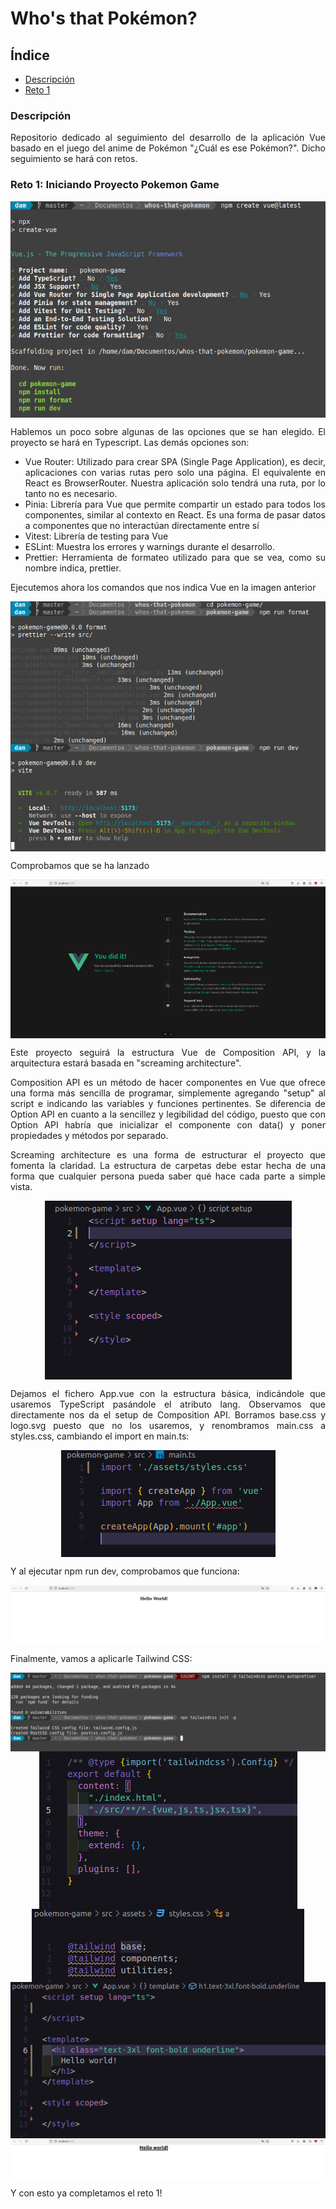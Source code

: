 <div align='justify'>

# Who's that Pokémon?

## Índice
- [Descripción](#index01)
- [Reto 1](#index02)

### Descripción <a name="index01"></a>

Repositorio dedicado al seguimiento del desarrollo de la aplicación Vue basado en el juego del anime de Pokémon "¿Cuál es ese Pokémon?". Dicho seguimiento se hará con retos.

### Reto 1: Iniciando Proyecto Pokemon Game <a name="index02"></a>

<img src="img/reto1/img01.png" alt="Iniciando Proyecto Pokemon Game" style="display: block; margin: 0 auto"/>

Hablemos un poco sobre algunas de las opciones que se han elegido. El proyecto se hará en Typescript. Las demás opciones son:

- Vue Router: Utilizado para crear SPA (Single Page Application), es decir, aplicaciones con varias rutas pero solo una página. El equivalente en React es BrowserRouter. Nuestra aplicación solo tendrá una ruta, por lo tanto no es necesario.
- Pinia: Librería para Vue que permite compartir un estado para todos los componentes, similar al contexto en React. Es una forma de pasar datos a componentes que no interactúan directamente entre sí
- Vitest: Librería de testing para Vue
- ESLint: Muestra los errores y warnings durante el desarrollo.
- Prettier: Herramienta de formateo utilizado para que se vea, como su nombre indica, prettier.

Ejecutemos ahora los comandos que nos indica Vue en la imagen anterior

<img src="img/reto1/img02.png" alt="Siguiendo indicaciones" style="display: block; margin: 0 auto"/>

Comprobamos que se ha lanzado

<img src="img/reto1/img03.png" alt="Comprobamos" style="display: block; margin: 0 auto"/>

Este proyecto seguirá la estructura Vue de Composition API, y la arquitectura estará basada en "screaming architecture".

Composition API es un método de hacer componentes en Vue que ofrece una forma más sencilla de programar, simplemente agregando "setup" al script e indicando las variables y funciones pertinentes. Se diferencia de Option API en cuanto a la sencillez y legibilidad del código, puesto que con Option API habría que inicializar el componente con data() y poner propiedades y métodos por separado.

Screaming architecture es una forma de estructurar el proyecto que fomenta la claridad. La estructura de carpetas debe estar hecha de una forma que cualquier persona pueda saber qué hace cada parte a simple vista.

<img src="img/reto1/img04.png" alt="App.vue básico" style="display: block; margin: 0 auto"/>

Dejamos el fichero App.vue con la estructura básica, indicándole que usaremos TypeScript pasándole el atributo lang. Observamos que directamente nos da el setup de Composition API. Borramos base.css y logo.svg puesto que no los usaremos, y renombramos main.css a styles.css, cambiando el import en main.ts:

<img src="img/reto1/img05.png" alt="main.ts" style="display: block; margin: 0 auto"/>

Y al ejecutar npm run dev, comprobamos que funciona:

<img src="img/reto1/img06.png" alt="Comprobamos" style="display: block; margin: 0 auto"/>

Finalmente, vamos a aplicarle Tailwind CSS:

<img src="img/reto1/img07.png" alt="Tailwind" style="display: block; margin: 0 auto"/>

<img src="img/reto1/img08.png" alt="Comprobamos" style="display: block; margin: 0 auto"/>

<img src="img/reto1/img09.png" alt="Comprobamos" style="display: block; margin: 0 auto"/>

<img src="img/reto1/img10.png" alt="Comprobamos" style="display: block; margin: 0 auto"/>

<img src="img/reto1/img11.png" alt="Comprobamos" style="display: block; margin: 0 auto"/>

Y con esto ya completamos el reto 1!

</div>
